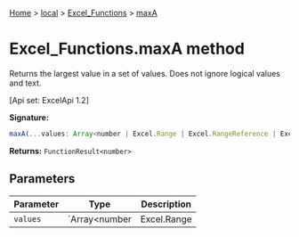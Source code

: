 [Home](./index) &gt; [local](local.md) &gt; [Excel\_Functions](local.excel_functions.md) &gt; [maxA](local.excel_functions.maxa.md)

# Excel\_Functions.maxA method

Returns the largest value in a set of values. Does not ignore logical values and text. 

 \[Api set: ExcelApi 1.2\]

**Signature:**
```javascript
maxA(...values: Array<number | Excel.Range | Excel.RangeReference | Excel.FunctionResult<any>>): FunctionResult<number>;
```
**Returns:** `FunctionResult<number>`

## Parameters

|  Parameter | Type | Description |
|  --- | --- | --- |
|  `values` | `Array<number | Excel.Range | Excel.RangeReference | Excel.FunctionResult<any>>` |  |

